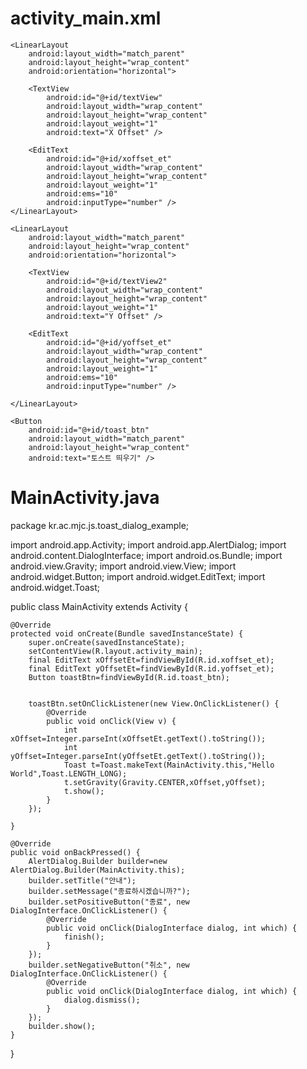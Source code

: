 # activity_main.xml

<?xml version="1.0" encoding="utf-8"?>
<LinearLayout xmlns:android="http://schemas.android.com/apk/res/android"
    xmlns:app="http://schemas.android.com/apk/res-auto"
    xmlns:tools="http://schemas.android.com/tools"
    android:layout_width="match_parent"
    android:layout_height="match_parent"
    android:orientation="vertical"
    tools:context=".MainActivity">

    <LinearLayout
        android:layout_width="match_parent"
        android:layout_height="wrap_content"
        android:orientation="horizontal">

        <TextView
            android:id="@+id/textView"
            android:layout_width="wrap_content"
            android:layout_height="wrap_content"
            android:layout_weight="1"
            android:text="X Offset" />

        <EditText
            android:id="@+id/xoffset_et"
            android:layout_width="wrap_content"
            android:layout_height="wrap_content"
            android:layout_weight="1"
            android:ems="10"
            android:inputType="number" />
    </LinearLayout>

    <LinearLayout
        android:layout_width="match_parent"
        android:layout_height="wrap_content"
        android:orientation="horizontal">

        <TextView
            android:id="@+id/textView2"
            android:layout_width="wrap_content"
            android:layout_height="wrap_content"
            android:layout_weight="1"
            android:text="Y Offset" />

        <EditText
            android:id="@+id/yoffset_et"
            android:layout_width="wrap_content"
            android:layout_height="wrap_content"
            android:layout_weight="1"
            android:ems="10"
            android:inputType="number" />

    </LinearLayout>

    <Button
        android:id="@+id/toast_btn"
        android:layout_width="match_parent"
        android:layout_height="wrap_content"
        android:text="토스트 띄우기" />

</LinearLayout>



# MainActivity.java

package kr.ac.mjc.js.toast_dialog_example;

import android.app.Activity;
import android.app.AlertDialog;
import android.content.DialogInterface;
import android.os.Bundle;
import android.view.Gravity;
import android.view.View;
import android.widget.Button;
import android.widget.EditText;
import android.widget.Toast;

public class MainActivity extends Activity {

    @Override
    protected void onCreate(Bundle savedInstanceState) {
        super.onCreate(savedInstanceState);
        setContentView(R.layout.activity_main);
        final EditText xOffsetEt=findViewById(R.id.xoffset_et);
        final EditText yOffsetEt=findViewById(R.id.yoffset_et);
        Button toastBtn=findViewById(R.id.toast_btn);


        toastBtn.setOnClickListener(new View.OnClickListener() {
            @Override
            public void onClick(View v) {
                int xOffset=Integer.parseInt(xOffsetEt.getText().toString());
                int yOffset=Integer.parseInt(yOffsetEt.getText().toString());
                Toast t=Toast.makeText(MainActivity.this,"Hello World",Toast.LENGTH_LONG);
                t.setGravity(Gravity.CENTER,xOffset,yOffset);
                t.show();
            }
        });

    }

    @Override
    public void onBackPressed() {
        AlertDialog.Builder builder=new AlertDialog.Builder(MainActivity.this);
        builder.setTitle("안내");
        builder.setMessage("종료하시겠습니까?");
        builder.setPositiveButton("종료", new DialogInterface.OnClickListener() {
            @Override
            public void onClick(DialogInterface dialog, int which) {
                finish();
            }
        });
        builder.setNegativeButton("취소", new DialogInterface.OnClickListener() {
            @Override
            public void onClick(DialogInterface dialog, int which) {
                dialog.dismiss();
            }
        });
        builder.show();
    }
}
